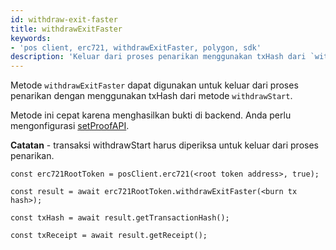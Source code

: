 ```yaml
---
id: withdraw-exit-faster
title: withdrawExitFaster
keywords:
- 'pos client, erc721, withdrawExitFaster, polygon, sdk'
description: 'Keluar dari proses penarikan menggunakan txHash dari `withdrawStart`'
---
```


Metode `withdrawExitFaster` dapat digunakan untuk keluar dari proses penarikan dengan menggunakan txHash dari metode `withdrawStart`.


Metode ini cepat karena menghasilkan bukti di backend. Anda perlu mengonfigurasi [setProofAPI](/docs/develop/ethereum-polygon/matic-js/set-proof-api).

**Catatan** - transaksi withdrawStart harus diperiksa untuk keluar dari proses penarikan.

```
const erc721RootToken = posClient.erc721(<root token address>, true);

const result = await erc721RootToken.withdrawExitFaster(<burn tx hash>);

const txHash = await result.getTransactionHash();

const txReceipt = await result.getReceipt();

```
